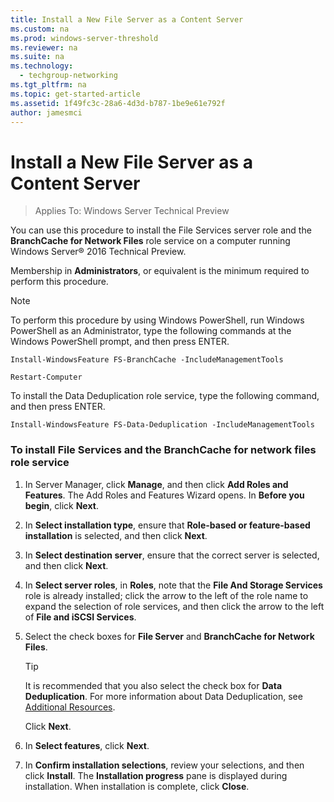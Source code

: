 ```yaml
---
title: Install a New File Server as a Content Server
ms.custom: na
ms.prod: windows-server-threshold
ms.reviewer: na
ms.suite: na
ms.technology: 
  - techgroup-networking
ms.tgt_pltfrm: na
ms.topic: get-started-article
ms.assetid: 1f49fc3c-28a6-4d3d-b787-1be9e61e792f
author: jamesmci
---
```

# Install a New File Server as a Content Server

>Applies To: Windows Server Technical Preview

You can use this procedure to install the File Services server role and the **BranchCache for Network Files** role service on a computer running  Windows Server&reg; 2016 Technical Preview.  
  
Membership in **Administrators**, or equivalent is the minimum required to perform this procedure.  
  
> [!NOTE]  
> To perform this procedure by using Windows PowerShell, run Windows PowerShell as an Administrator, type the following commands at the Windows PowerShell prompt, and then press ENTER.  
>   
> `Install-WindowsFeature FS-BranchCache -IncludeManagementTools`  
>   
> `Restart-Computer`  
>   
> To install the Data Deduplication role service, type the following command, and then press ENTER.  
>   
> `Install-WindowsFeature FS-Data-Deduplication -IncludeManagementTools`  
  
### To install File Services and the BranchCache for network files role service  
  
1.  In Server Manager, click **Manage**, and then click **Add Roles and Features**. The Add Roles and Features Wizard opens. In **Before you begin**, click **Next**.  
  
2.  In **Select installation type**, ensure that **Role-based or feature-based installation** is selected, and then click **Next**.  
  
3.  In **Select destination server**, ensure that the correct server is selected, and then click **Next**.  
  
4.  In **Select server roles**, in **Roles**, note that the **File And Storage Services** role is already installed; click the arrow to the left of the role name to expand the selection of role services, and then click the arrow to the left of **File and iSCSI Services**.  
  
5.  Select the check boxes for **File Server** and **BranchCache for Network Files**.  
  
    > [!TIP]  
    > It is recommended that you also select the check box for **Data Deduplication**. For more information about Data Deduplication, see [Additional Resources](assetId:///2f134c2d-456c-46bf-8571-52baa0df75e7).  
  
    Click **Next**.  
  
6.  In **Select features**, click **Next**.  
  
7.  In **Confirm installation selections**, review your selections, and then click **Install**. The **Installation progress** pane is displayed during installation. When installation is complete, click **Close**.  
  


